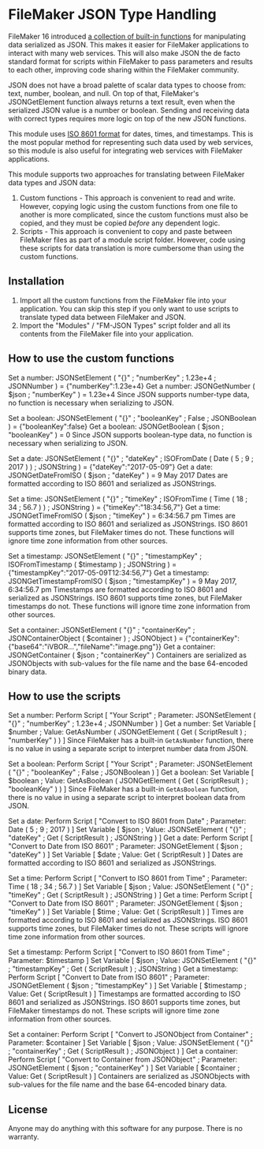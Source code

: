 # FileMaker JSON Type Handling

FileMaker 16 introduced [a collection of built-in functions][1] for manipulating data serialized as JSON. This makes it easier for FileMaker applications to interact with many web services. This will also make JSON the de facto standard format for scripts within FileMaker to pass parameters and results to each other, improving code sharing within the FileMaker community.

[1]: https://fmhelp.filemaker.com/help/16/fmp/en/#page/FMP_Help/json-functions.html "FileMaker documentation on JSON functions"

JSON does not have a broad palette of scalar data types to choose from: text, number, boolean, and null. On top of that, FileMaker's JSONGetElement function always returns a text result, even when the serialized JSON value is a number or boolean. Sending and receiving data with correct types requires more logic on top of the new JSON functions.

This module uses [ISO 8601 format][2] for dates, times, and timestamps. This is the most popular method for representing such data used by web services, so this module is also useful for integrating web services with FileMaker applications.

[2]: https://en.wikipedia.org/wiki/ISO_8601 "ISO 8601 on Wikipedia"

This module supports two approaches for translating between FileMaker data types and JSON data:
1. Custom functions - This approach is convenient to read and write. However, copying logic using the custom functions from one file to another is more complicated, since the custom functions must also be copied, and they must be copied _before_ any dependent logic.
2. Scripts - This approach is convenient to copy and paste between FileMaker files as part of a module script folder. However, code using these scripts for data translation is more cumbersome than using the custom functions.

## Installation

1. Import all the custom functions from the FileMaker file  into your application. You can skip this step if you only want to use scripts to translate typed data between FileMaker and JSON.
2. Import the "Modules" / "FM-JSON Types" script folder and all its contents from the FileMaker file into your application.

## How to use the custom functions

Set a number:
    JSONSetElement ( "{}" ; "numberKey" ; 1.23e+4 ; JSONNumber )
    = {"numberKey":1.23e+4}
Get a number:
    JSONGetNumber ( $json ; "numberKey" )
    = 1.23e+4
Since JSON supports number-type data, no function is necessary when serializing to JSON.

Set a boolean:
    JSONSetElement ( "{}" ; "booleanKey" ; False ; JSONBoolean )
    = {"booleanKey":false}
Get a boolean:
    JSONGetBoolean ( $json ; "booleanKey" )
    = 0
Since JSON supports boolean-type data, no function is necessary when serializing to JSON.

Set a date:
    JSONSetElement ( "{}" ; "dateKey" ; ISOFromDate ( Date ( 5 ; 9 ; 2017 ) ) ; JSONString )
    = {"dateKey":"2017-05-09"}
Get a date:
    JSONGetDateFromISO ( $json ; "dateKey" )
    = 9 May 2017
Dates are formatted according to ISO 8601 and serialized as JSONStrings.

Set a time:
    JSONSetElement ( "{}" ; "timeKey" ; ISOFromTime ( Time ( 18 ; 34 ; 56.7 ) ) ; JSONString )
    = {"timeKey":"18:34:56,7"}
Get a time:
    JSONGetTimeFromISO ( $json ; "timeKey" )
    = 6:34:56.7 pm
Times are formatted according to ISO 8601 and serialized as JSONStrings. ISO 8601 supports time zones, but FileMaker times do not. These functions will ignore time zone information from other sources.

Set a timestamp:
    JSONSetElement ( "{}" ; "timestampKey" ; ISOFromTimestamp ( $timestamp ) ; JSONString )
    = {"timestampKey":"2017-05-09T12:34:56,7"}
Get a timestamp:
    JSONGetTimestampFromISO ( $json ; "timestampKey" )
    = 9 May 2017, 6:34:56.7 pm
Timestamps are formatted according to ISO 8601 and serialized as JSONStrings. ISO 8601 supports time zones, but FileMaker timestamps do not. These functions will ignore time zone information from other sources.

Set a container:
    JSONSetElement ( "{}" ; "containerKey" ; JSONContainerObject ( $container ) ; JSONObject )
    = {"containerKey":{"base64":"iVBOR...","fileName":"image.png"}}
Get a container:
    JSONGetContainer ( $json ; "containerKey" )
Containers are serialized as JSONObjects with sub-values for the file name and the base 64-encoded binary data.

## How to use the scripts

Set a number:
    Perform Script [ "Your Script" ; Parameter: JSONSetElement ( "{}" ; "numberKey" ; 1.23e+4 ; JSONNumber ) ]
Get a number:
    Set Variable [ $number ; Value: GetAsNumber ( JSONGetElement ( Get ( ScriptResult ) ; "numberKey" ) ) ]
Since FileMaker has a built-in `GetAsNumber` function, there is no value in using a separate script to interpret number data from JSON.

Set a boolean:
    Perform Script [ "Your Script" ; Parameter: JSONSetElement ( "{}" ; "booleanKey" ; False ; JSONBoolean ) ]
Get a boolean:
    Set Variable [ $boolean ; Value: GetAsBoolean ( JSONGetElement ( Get ( ScriptResult ) ; "booleanKey" ) ) ]
Since FileMaker has a built-in `GetAsBoolean` function, there is no value in using a separate script to interpret boolean data from JSON.

Set a date:
    Perform Script [ "Convert to ISO 8601 from Date" ; Parameter: Date ( 5 ; 9 ; 2017 ) ]
    Set Variable [ $json ; Value: JSONSetElement ( "{}" ; "dateKey" ; Get ( ScriptResult ) ; JSONString ) ]
Get a date:
    Perform Script [ "Convert to Date from ISO 8601" ; Parameter: JSONGetElement ( $json ; "dateKey" ) ]
    Set Variable [ $date ; Value: Get ( ScriptResult ) ]
Dates are formatted according to ISO 8601 and serialized as JSONStrings.

Set a time:
    Perform Script [ "Convert to ISO 8601 from Time" ; Parameter: Time ( 18 ; 34 ; 56.7 ) ]
    Set Variable [ $json ; Value: JSONSetElement ( "{}" ; "timeKey" ; Get ( ScriptResult ) ; JSONString ) ]
Get a time:
    Perform Script [ "Convert to Date from ISO 8601" ; Parameter: JSONGetElement ( $json ; "timeKey" ) ]
    Set Variable [ $time ; Value: Get ( ScriptResult ) ]
Times are formatted according to ISO 8601 and serialized as JSONStrings. ISO 8601 supports time zones, but FileMaker times do not. These scripts will ignore time zone information from other sources.

Set a timestamp:
    Perform Script [ "Convert to ISO 8601 from Time" ; Parameter: $timestamp ]
    Set Variable [ $json ; Value: JSONSetElement ( "{}" ; "timestampKey" ; Get ( ScriptResult ) ; JSONString )
Get a timestamp:
    Perform Script [ "Convert to Date from ISO 8601" ; Parameter: JSONGetElement ( $json ; "timestampKey" ) ]
    Set Variable [ $timestamp ; Value: Get ( ScriptResult ) ]
Timestamps are formatted according to ISO 8601 and serialized as JSONStrings. ISO 8601 supports time zones, but FileMaker timestamps do not. These scripts will ignore time zone information from other sources.

Set a container:
    Perform Script [ "Convert to JSONObject from Container" ; Parameter: $container ]
    Set Variable [ $json ; Value: JSONSetElement ( "{}" ; "containerKey" ; Get ( ScriptResult ) ; JSONObject ) ]
Get a container:
    Perform Script [ "Convert to Container from JSONObject" ; Parameter: JSONGetElement ( $json ; "containerKey" ) ]
    Set Variable [ $container ; Value: Get ( ScriptResult ) ]
Containers are serialized as JSONObjects with sub-values for the file name and the base 64-encoded binary data.

## License

Anyone may do anything with this software for any purpose. There is no warranty.